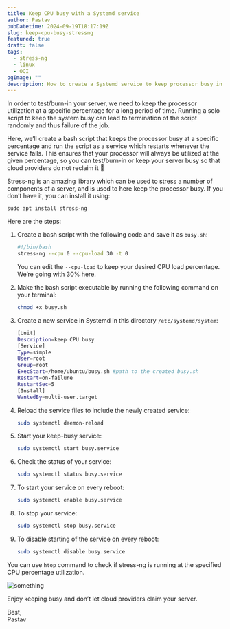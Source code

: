 ```yaml
---
title: Keep CPU busy with a Systemd service
author: Pastav
pubDatetime: 2024-09-19T18:17:19Z
slug: keep-cpu-busy-stressng
featured: true
draft: false
tags:
  - stress-ng
  - linux
  - OCI
ogImage: ""
description: How to create a Systemd service to keep processor busy in Linux
---
```


In order to test/burn-in your server, we need to keep the processor utilization at a specific percentage for a long period of time. Running a solo script to keep the system busy can lead to termination of the script randomly and thus failure of the job.

Here, we’ll create a bash script that keeps the processor busy at a specific percentage and run the script as a service which restarts whenever the service fails. This ensures that your processor will always be utilized at the given percentage, so you can test/burn-in or keep your server busy so that cloud providers do not reclaim it 🙂

Stress-ng is an amazing library which can be used to stress a number of components of a server, and is used to here keep the processor busy. If you don’t have it, you can install it using:
```console
sudo apt install stress-ng
```
Here are the steps:

1. Create a bash script with the following code and save it as `busy.sh`:
    ```bash
    #!/bin/bash
    stress-ng --cpu 0 --cpu-load 30 -t 0
    ```
    You can edit the `--cpu-load` to keep your desired CPU load percentage. We’re going with 30% here.

2. Make the bash script executable by running the following command on your terminal:
    ```bash
    chmod +x busy.sh
    ```
3. Create a new service in Systemd in this directory `/etc/systemd/system`:
    ```bash
    [Unit]
    Description=keep CPU busy
    [Service]
    Type=simple
    User=root
    Group=root
    ExecStart=/home/ubuntu/busy.sh #path to the created busy.sh
    Restart=on-failure
    RestartSec=5
    [Install]
    WantedBy=multi-user.target
    ```
4. Reload the service files to include the newly created service:
    ```bash
    sudo systemctl daemon-reload
    ```

5. Start your keep-busy service:
    ```bash
    sudo systemctl start busy.service
    ```

6. Check the status of your service:
    ```bash
    sudo systemctl status busy.service
    ```

7. To start your service on every reboot:
    ```bash
    sudo systemctl enable busy.service
    ```

8. To stop your service:
    ```bash
    sudo systemctl stop busy.service
    ```

9. To disable starting of the service on every reboot:
    ```bash
    sudo systemctl disable busy.service
    ```

You can use `htop` command to check if stress-ng is running at the specified CPU percentage utilization.

![something](@assets/images/busy_htop.png)

Enjoy keeping busy and don’t let cloud providers claim your server.

Best,\
Pastav

